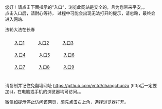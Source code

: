 您好！请点击下面指示的“入口”，浏览此网站是安全的，且为您带来平安。。 <br/>
点击入口后，请耐心等待， 过程中可能会出现无法打开的提示，请忽略，最终会进入网站. </br>

法轮大法在长春<br/>
<div style="padding:10px"><a style="margin:20px" target="_blank" href="https://d3qdqlc1045qxr.cloudfront.net/2Qpsp?ifialux" id="ccLink1" rel="nofollow">入口1</a> <a target="_blank" style="margin:20px" href="https://d3ls09cn2c4en8.cloudfront.net/2Qpsp?jumqfkik" id="ccLink2" rel="nofollow">入口2</a> <a style="margin:20px" target="_blank" href="https://d1l6dj2gxn4x1x.cloudfront.net/2Qpsp?xlgpmst" id="ccLink3" rel="nofollow">入口3</a></div>

<div style="padding:10px" ><a style="margin:20px" target="_blank" href="https://d3qdqlc1045qxr.cloudfront.net/2Qpsp?ifialux" id="ccLink4" rel="nofollow">入口4</a> <a style="margin:20px" href="https://d3ls09cn2c4en8.cloudfront.net/2Qpsp?jumqfkik" target="_blank" id="ccLink5" rel="nofollow">入口5</a> <a style="margin:20px" href="https://d1l6dj2gxn4x1x.cloudfront.net/2Qpsp?xlgpmst" target="_blank" id="ccLink6" rel="nofollow">入口6</a></div>

<div style="padding:10px"><a style="margin:20px" target="_blank" href="https://d3qdqlc1045qxr.cloudfront.net/2Qpsp?ifialux" id="ccLink7" rel="nofollow">入口7</a> <a style="margin:20px" href="https://d3ls09cn2c4en8.cloudfront.net/2Qpsp?jumqfkik" target="_blank" id="ccLink8" rel="nofollow">入口8</a> <a style="margin:20px" target="_blank" href="https://d1l6dj2gxn4x1x.cloudfront.net/2Qpsp?xlgpmst" id="ccLink9" rel="nofollow">入口9</a></div>

<br/>



请复制并记住免翻墙网址 https://github.com/yntd/changchunzx (http后一定要加s)，在电脑或手机的浏览器均可访问。。<br/>

微信如提示停止访问该网页，须先点击右上角，选择浏览器打开。
